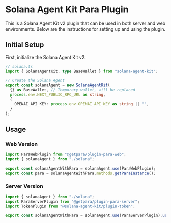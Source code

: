# Solana Agent Kit Para Plugin

This is a Solana Agent Kit v2 plugin that can be used in both server and web environments. Below are the instructions for setting up and using the plugin.

## Initial Setup

First, initialize the Solana Agent Kit v2:

```typescript
// solana.ts
import { SolanaAgentKit, type BaseWallet } from "solana-agent-kit";

// Create the Solana Agent
export const solanaAgent = new SolanaAgentKit(
  {} as BaseWallet, // Temporary wallet, will be replaced
  process.env.NEXT_PUBLIC_RPC_URL as string,
  {
    OPENAI_API_KEY: process.env.OPENAI_API_KEY as string || "",
  }
);
```

## Usage

### Web Version

```typescript
import ParaWebPlugin from "@getpara/plugin-para-web";
import { solanaAgent } from "./solana";

export const solanaAgentWithPara = solanaAgent.use(ParaWebPlugin);
export const para = solanaAgentWithPara.methods.getParaInstance();
```

### Server Version

```typescript
import { solanaAgent } from "./solana";
import ParaServerPlugin from "@getpara/plugin-para-server";
import TokenPlugin from "@solana-agent-kit/plugin-token";

export const solanaAgentWithPara = solanaAgent.use(ParaServerPlugin).use(TokenPlugin);
```

